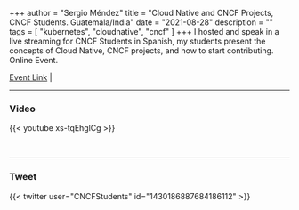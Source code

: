 +++
author = "Sergio Méndez"
title = "Cloud Native and CNCF Projects, CNCF Students. Guatemala/India"
date = "2021-08-28"
description = ""
tags = [
    "kubernetes",
    "cloudnative",
    "cncf"
]
+++
I hosted and speak in a live streaming for CNCF Students in Spanish, my students present the concepts of Cloud Native, CNCF projects, and how to start contributing. Online Event.


[Event Link](https://community.cncf.io/events/details/cncf-cloud-native-students-presents-cloud-native-and-cncf-projects-cloud-native-y-proyectos-de-cncf/) |
<!--more-->
---

### Video

{{< youtube xs-tqEhglCg >}}

<br>

---

### Tweet

{{< twitter user="CNCFStudents" id="1430186887684186112" >}}

<br>